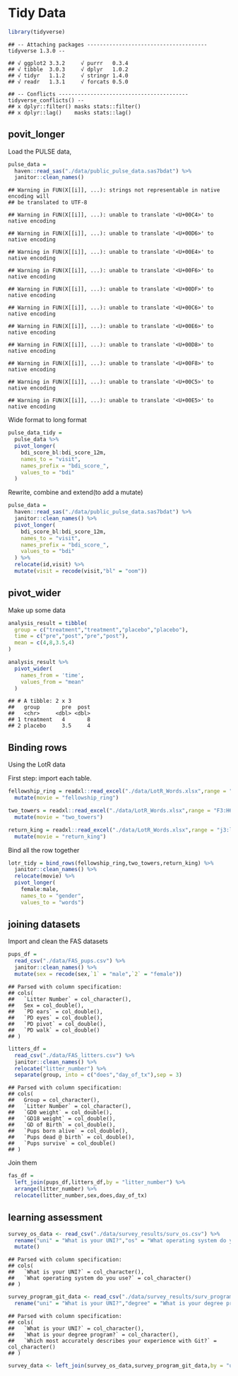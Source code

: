 Tidy Data
================

``` r
library(tidyverse)
```

    ## -- Attaching packages -------------------------------------- tidyverse 1.3.0 --

    ## √ ggplot2 3.3.2     √ purrr   0.3.4
    ## √ tibble  3.0.3     √ dplyr   1.0.2
    ## √ tidyr   1.1.2     √ stringr 1.4.0
    ## √ readr   1.3.1     √ forcats 0.5.0

    ## -- Conflicts ----------------------------------------- tidyverse_conflicts() --
    ## x dplyr::filter() masks stats::filter()
    ## x dplyr::lag()    masks stats::lag()

## povit\_longer

Load the PULSE data,

``` r
pulse_data = 
  haven::read_sas("./data/public_pulse_data.sas7bdat") %>%
  janitor::clean_names()
```

    ## Warning in FUN(X[[i]], ...): strings not representable in native encoding will
    ## be translated to UTF-8

    ## Warning in FUN(X[[i]], ...): unable to translate '<U+00C4>' to native encoding

    ## Warning in FUN(X[[i]], ...): unable to translate '<U+00D6>' to native encoding

    ## Warning in FUN(X[[i]], ...): unable to translate '<U+00E4>' to native encoding

    ## Warning in FUN(X[[i]], ...): unable to translate '<U+00F6>' to native encoding

    ## Warning in FUN(X[[i]], ...): unable to translate '<U+00DF>' to native encoding

    ## Warning in FUN(X[[i]], ...): unable to translate '<U+00C6>' to native encoding

    ## Warning in FUN(X[[i]], ...): unable to translate '<U+00E6>' to native encoding

    ## Warning in FUN(X[[i]], ...): unable to translate '<U+00D8>' to native encoding

    ## Warning in FUN(X[[i]], ...): unable to translate '<U+00F8>' to native encoding

    ## Warning in FUN(X[[i]], ...): unable to translate '<U+00C5>' to native encoding

    ## Warning in FUN(X[[i]], ...): unable to translate '<U+00E5>' to native encoding

Wide format to long format

``` r
pulse_data_tidy = 
  pulse_data %>%
  pivot_longer(
    bdi_score_bl:bdi_score_12m,
    names_to = "visit",
    names_prefix = "bdi_score_",
    values_to = "bdi"
  )
```

Rewrite, combine and extend(to add a mutate)

``` r
pulse_data = 
  haven::read_sas("./data/public_pulse_data.sas7bdat") %>%
  janitor::clean_names() %>%
  pivot_longer(
    bdi_score_bl:bdi_score_12m,
    names_to = "visit",
    names_prefix = "bdi_score_",
    values_to = "bdi"
  ) %>% 
  relocate(id,visit) %>% 
  mutate(visit = recode(visit,"bl" = "oom"))
```

## pivot\_wider

Make up some data

``` r
analysis_result = tibble(
  group = c("treatment","treatment","placebo","placebo"),
  time = c("pre","post","pre","post"),
  mean = c(4,8,3.5,4)
)

analysis_result %>% 
  pivot_wider(
    names_from = 'time',
    values_from = "mean"
  )
```

    ## # A tibble: 2 x 3
    ##   group       pre  post
    ##   <chr>     <dbl> <dbl>
    ## 1 treatment   4       8
    ## 2 placebo     3.5     4

## Binding rows

Using the LotR data

First step: import each table.

``` r
fellowship_ring = readxl::read_excel("./data/LotR_Words.xlsx",range = "B3:d6") %>% 
  mutate(movie = "fellowship_ring")

two_towers = readxl::read_excel("./data/LotR_Words.xlsx",range = "F3:H6") %>% 
  mutate(movie = "two_towers")

return_king = readxl::read_excel("./data/LotR_Words.xlsx",range = "j3:l6") %>% 
  mutate(movie = "return_king")
```

Bind all the row together

``` r
lotr_tidy = bind_rows(fellowship_ring,two_towers,return_king) %>% 
  janitor::clean_names() %>% 
  relocate(movie) %>% 
  pivot_longer(
    female:male,
    names_to = "gender",
    values_to = "words")
```

## joining datasets

Import and clean the FAS datasets

``` r
pups_df = 
  read_csv("./data/FAS_pups.csv") %>% 
  janitor::clean_names() %>% 
  mutate(sex = recode(sex,`1` = "male",`2` = "female"))
```

    ## Parsed with column specification:
    ## cols(
    ##   `Litter Number` = col_character(),
    ##   Sex = col_double(),
    ##   `PD ears` = col_double(),
    ##   `PD eyes` = col_double(),
    ##   `PD pivot` = col_double(),
    ##   `PD walk` = col_double()
    ## )

``` r
litters_df = 
  read_csv("./data/FAS_litters.csv") %>% 
  janitor::clean_names() %>% 
  relocate("litter_number") %>% 
  separate(group, into = c("does","day_of_tx"),sep = 3)
```

    ## Parsed with column specification:
    ## cols(
    ##   Group = col_character(),
    ##   `Litter Number` = col_character(),
    ##   `GD0 weight` = col_double(),
    ##   `GD18 weight` = col_double(),
    ##   `GD of Birth` = col_double(),
    ##   `Pups born alive` = col_double(),
    ##   `Pups dead @ birth` = col_double(),
    ##   `Pups survive` = col_double()
    ## )

Join them

``` r
fas_df =
  left_join(pups_df,litters_df,by = "litter_number") %>% 
  arrange(litter_number) %>% 
  relocate(litter_number,sex,does,day_of_tx)
```

## learning assessment

``` r
survey_os_data <- read_csv("./data/survey_results/surv_os.csv") %>% 
  rename("uni" = "What is your UNI?","os" = "What operating system do you use?") %>% 
  mutate()
```

    ## Parsed with column specification:
    ## cols(
    ##   `What is your UNI?` = col_character(),
    ##   `What operating system do you use?` = col_character()
    ## )

``` r
survey_program_git_data <- read_csv("./data/survey_results/surv_program_git.csv") %>% 
  rename("uni" = "What is your UNI?","degree" = "What is your degree program?","experience_with_git" = "Which most accurately describes your experience with Git?")
```

    ## Parsed with column specification:
    ## cols(
    ##   `What is your UNI?` = col_character(),
    ##   `What is your degree program?` = col_character(),
    ##   `Which most accurately describes your experience with Git?` = col_character()
    ## )

``` r
survey_data <- left_join(survey_os_data,survey_program_git_data,by = "uni")  
```
